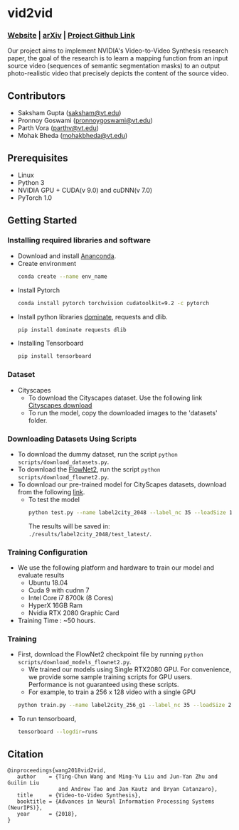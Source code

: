 # vid2vid
### [Website](http://vid-2-vid.herokuapp.com/index.html) | [arXiv](https://arxiv.org/abs/1808.06601) | [Project Github Link](https://github.com/sakshamgupta006/video-to-video-synthesis)

Our project aims to implement NVIDIA's Video-to-Video Synthesis research paper, the goal of the research is to learn a mapping function from an input source video (sequences of semantic segmentation masks) to an output photo-realistic video that precisely depicts the content of the source video.

## Contributors 
- Saksham Gupta (saksham@vt.edu)
- Pronnoy Goswami (pronnoygoswami@vt.edu)
- Parth Vora (parthv@vt.edu)
- Mohak Bheda (mohakbheda@vt.edu)

## Prerequisites
- Linux 
- Python 3
- NVIDIA GPU + CUDA(v 9.0) and cuDNN(v 7.0)
- PyTorch 1.0


## Getting Started
### Installing required libraries and software
- Download and install [Ananconda](https://www.anaconda.com/distribution/).
- Create environment
  ```bash
  conda create --name env_name
  ```
- Install Pytorch 
  ```bash
  conda install pytorch torchvision cudatoolkit=9.2 -c pytorch
  ```
- Install python libraries [dominate](https://github.com/Knio/dominate), requests and dlib.
  ```bash
  pip install dominate requests dlib
  ```
- Installing Tensorboard 
  ```bash
  pip install tensorboard
  ```
### Dataset
- Cityscapes 
  - To download the Cityscapes dataset. Use the following link [Cityscapes download](https://www.cityscapes-dataset.com/)
  - To run the model, copy the downloaded images to the 'datasets' folder. 

### Downloading Datasets Using Scripts
- To download the dummy dataset, run the script `python scripts/download_datasets.py`.
- To download the [FlowNet2](https://github.com/NVIDIA/flownet2-pytorch), run the script `python scripts/download_flownet2.py`.
- To download our pre-trained model for CityScapes datasets, download from the following [link]().
  - To test the model 
    ```bash
    python test.py --name label2city_2048 --label_nc 35 --loadSize 1024 --n_scales_spatial 3 --use_instance --fg --use_single_G
    ```
    The results will be saved in: `./results/label2city_2048/test_latest/`.

### Training Configuration
- We use the following platform and hardware to train our model and evaluate results
    - Ubuntu 18.04 
    - Cuda 9 with cudnn 7 
    - Intel Core i7 8700k (8 Cores)
    - HyperX 16GB Ram
    - Nvidia RTX 2080 Graphic Card 
- Training Time : ~50 hours.

### Training 
- First, download the FlowNet2 checkpoint file by running `python scripts/download_models_flownet2.py`.
  - We trained our models using Single RTX2080 GPU. For convenience, we provide some sample training scripts for GPU users. Performance is not guaranteed using these scripts.
  - For example, to train a 256 x 128 video with a single GPU 
  ```bash
  python train.py --name label2city_256_g1 --label_nc 35 --loadSize 256 --use_instance --fg --n_downsample_G 2 --num_D 1 --max_frames_per_gpu 6 --n_frames_total 6
  ```
- To run tensorboard, 
  ```bash
  tensorboard --logdir=runs
  ```


## Citation
```
@inproceedings{wang2018vid2vid,
   author    = {Ting-Chun Wang and Ming-Yu Liu and Jun-Yan Zhu and Guilin Liu
                and Andrew Tao and Jan Kautz and Bryan Catanzaro},
   title     = {Video-to-Video Synthesis},
   booktitle = {Advances in Neural Information Processing Systems (NeurIPS)},   
   year      = {2018},
}
```

